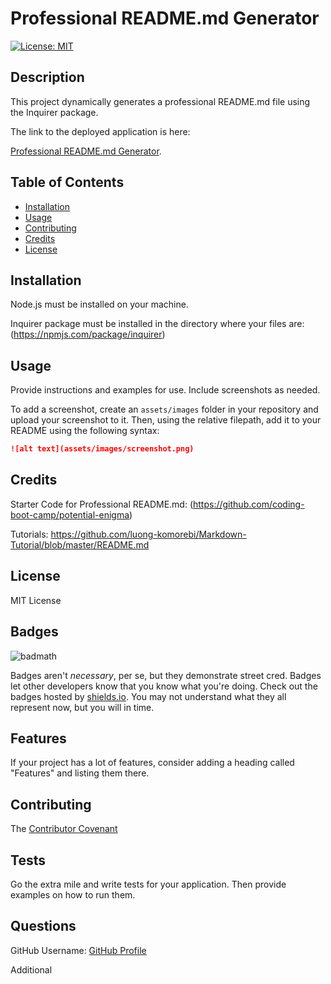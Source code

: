 # Professional README.md Generator
[![License: MIT](https://img.shields.io/badge/License-MIT-yellow.svg)](https://opensource.org/licenses/MIT)
## Description 
This project dynamically generates a professional README.md file using the Inquirer package.

The link to the deployed application is here:

[Professional README.md Generator](https://github.com/trfina/professional-README-generator).

## Table of Contents

* [Installation](#installation)
* [Usage](#usage)
* [Contributing](#contributing)
* [Credits](#credits)
* [License](#license)


## Installation

Node.js must be installed on your machine.

Inquirer package must be installed in the directory where your files are:
(https://npmjs.com/package/inquirer)

## Usage 

Provide instructions and examples for use. Include screenshots as needed.

To add a screenshot, create an `assets/images` folder in your repository and upload your screenshot to it. Then, using the relative filepath, add it to your README using the following syntax:

```md
![alt text](assets/images/screenshot.png)
```
<!-- SCREENSHOTS to ADD:
how to start program
input screen
final generated README.md file -->

## Credits

Starter Code for Professional README.md:
(https://github.com/coding-boot-camp/potential-enigma)

Tutorials:
https://github.com/luong-komorebi/Markdown-Tutorial/blob/master/README.md

## License

MIT License

## Badges

![badmath](https://img.shields.io/github/languages/top/nielsenjared/badmath)

Badges aren't _necessary_, per se, but they demonstrate street cred. Badges let other developers know that you know what you're doing. Check out the badges hosted by [shields.io](https://shields.io/). You may not understand what they all represent now, but you will in time.


## Features

If your project has a lot of features, consider adding a heading called "Features" and listing them there.


## Contributing

The [Contributor Covenant](https://www.contributor-covenant.org/) 

## Tests

Go the extra mile and write tests for your application. Then provide examples on how to run them.

## Questions

GitHub Username:
[GitHub Profile](https://github.com/trfina)




Additional
